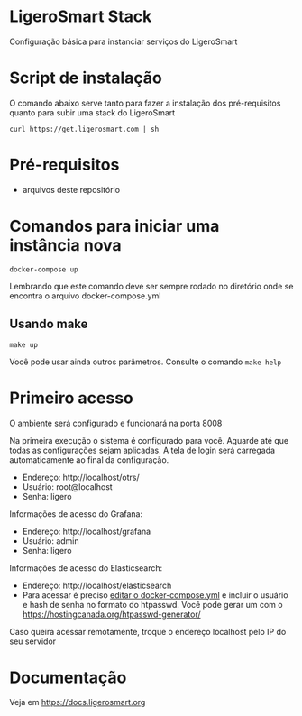 # LigeroSmart Stack

Configuração básica para instanciar serviços do LigeroSmart

# Script de instalação

O comando abaixo serve tanto para fazer a instalação dos pré-requisitos quanto para subir uma stack do LigeroSmart
```
curl https://get.ligerosmart.com | sh
```

# Pré-requisitos

* arquivos deste repositório

# Comandos para iniciar uma instância nova
```
docker-compose up
```
Lembrando que este comando deve ser sempre rodado no diretório onde se encontra o arquivo docker-compose.yml

## Usando make
```
make up
```
Você pode usar ainda outros parâmetros. Consulte o comando `make help`


# Primeiro acesso

O ambiente será configurado e funcionará na porta 8008

Na primeira execução o sistema é configurado para você. Aguarde até que todas as configurações sejam aplicadas.
A tela de login será carregada automaticamente ao final da configuração.

* Endereço: http://localhost/otrs/
* Usuário: root@localhost
* Senha: ligero

Informações de acesso do Grafana:
* Endereço: http://localhost/grafana
* Usuário: admin
* Senha: ligero

Informações de acesso do Elasticsearch:
* Endereço: http://localhost/elasticsearch
* Para acessar é preciso [editar o docker-compose.yml](https://github.com/LigeroSmart/ligerosmart-stack/blob/29cba5cc221b4dbbbf9ce7d0cdeb97985b496d77/docker-compose.yml#L113) e incluir o usuário e hash de senha no formato do htpasswd. Você pode gerar um com o https://hostingcanada.org/htpasswd-generator/


Caso queira acessar remotamente, troque o endereço localhost pelo IP do seu servidor

# Documentação

Veja em https://docs.ligerosmart.org


